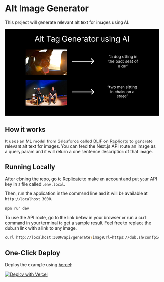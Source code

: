 # Alt Image Generator

This project will generate relevant alt text for images using AI.

![Alt Image Generator](ogimage.png)

## How it works

It uses an ML modal from Salesforce called [BLIP](https://github.com/salesforce/BLIP) on [Replicate](https://replicate.com/) to generate relevant alt text for images. You can feed the Next.js API route an image as a query param and it will return a one sentence description of that image.

## Running Locally

After cloning the repo, go to [Replicate](https://replicate.com/) to make an account and put your API key in a file called `.env.local`.

Then, run the application in the command line and it will be available at `http://localhost:3000`.

```bash
npm run dev
```

To use the API route, go to the link below in your browser or run a curl command in your terminal to get a sample result. Feel free to replace the dub.sh link with a link to any image.

```bash
curl http://localhost:3000/api/generate?imageUrl=https://dub.sh/confpic
```

## One-Click Deploy

Deploy the example using [Vercel](https://vercel.com?utm_source=github&utm_medium=readme&utm_campaign=vercel-examples):

[![Deploy with Vercel](https://vercel.com/button)](https://vercel.com/new/clone?repository-url=https://github.com/vercel/examples/tree/main/solutions/alt-tag-generator&env=REPLICATE_API_KEY&project-name=alt-tag-generation&repo-name=alt-tag-generation)
